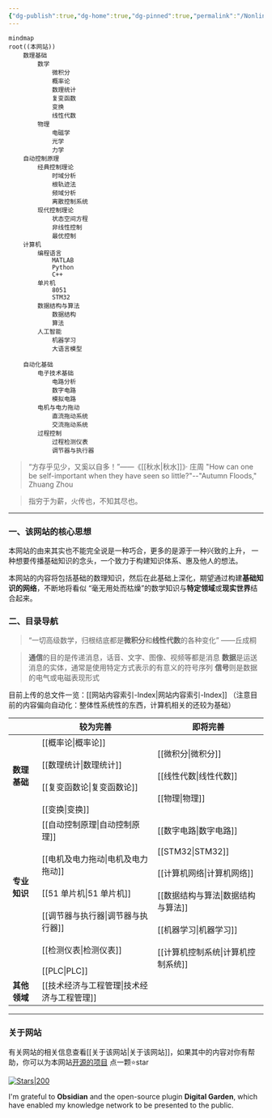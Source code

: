 ```yaml
---
{"dg-publish":true,"dg-home":true,"dg-pinned":true,"permalink":"/Nonlinear/","pinned":true,"tags":["gardenEntry"],"dgPassFrontmatter":true,"noteIcon":"","created":"2024-05-21T15:20:27.000+08:00","updated":"2025-04-12T22:11:14.383+08:00"}
---
```



```mermaid
mindmap
root((本网站))
	数理基础
		数学
			微积分
			概率论
			数理统计
			复变函数
			变换
			线性代数
		物理
			电磁学
			光学
			力学
	自动控制原理
		经典控制理论
		    时域分析
		    根轨迹法
		    频域分析
		    离散控制系统
		现代控制理论
			状态空间方程
			非线性控制
			最优控制
	计算机
		编程语言
			MATLAB
			Python
			C++
		单片机
		    8051
		    STM32
		数据结构与算法
			数据结构
			算法
		人工智能
			机器学习
			大语言模型
			
	自动化基础
		电子技术基础
			电路分析
			数字电路
			模拟电路
		电机与电力拖动
			直流拖动系统
			交流拖动系统
		过程控制
			过程检测仪表
			调节器与执行器
```

>“方存乎见少，又奚以自多！”——《[[秋水\|秋水]]》· 庄周
>"How can one be self-important when they have seen so little?"--"Autumn Floods," Zhuang Zhou

> 指穷于为薪，火传也，不知其尽也。

***
### 一、该网站的核心思想 
本网站的由来其实也不能完全说是一种巧合，更多的是源于一种兴致的上升，
一种想要传播基础知识的念头，一个致力于构建知识体系、惠及他人的想法。

本网站的内容将包括基础的数理知识，然后在此基础上深化，期望通过构建**基础知识的网络**，不断地将看似 “毫无用处而枯燥”的数学知识与**特定领域**或**现实世界**结合起来。

### 二、目录导航
>“一切高级数学，归根结底都是**微积分**和**线性代数**的各种变化”     ——丘成桐

>**通信**的目的是传递消息，话音、文字、图像、视频等都是消息
>**数据**是运送消息的实体，通常是使用特定方式表示的有意义的符号序列
> **信号**则是数据的电气或电磁表现形式


目前上传的总文件一览：[[网站内容索引-Index\|网站内容索引-Index]] （注意目前的内容偏向自动化：整体性系统性的东西，计算机相关的还较为基础）


|                      | **较为完善**                                                                                          | **即将完善**                                                                                         |
| :------------------- | ------------------------------------------------------------------------------------------------- | ------------------------------------------------------------------------------------------------ |
| **数理基础**             | [[概率论\|概率论]]<br><br>[[数理统计\|数理统计]]<br><br>[[复变函数论\|复变函数论]]<br><br>[[变换\|变换]]                                            | [[微积分\|微积分]]<br><br>[[线性代数\|线性代数]]<br><br>[[物理\|物理]]                                                            |
| **专业知识**<br><br><br> | [[自动控制原理\|自动控制原理]]<br><br>[[电机及电力拖动\|电机及电力拖动]]<br><br>[[51 单片机\|51 单片机]]<br><br>[[调节器与执行器\|调节器与执行器]]<br><br>[[检测仪表\|检测仪表]]<br><br>[[PLC\|PLC]] | [[数字电路\|数字电路]]<br><br>[[STM32\|STM32]]<br><br>[[计算机网络\|计算机网络]]<br><br>[[数据结构与算法\|数据结构与算法]]<br><br>[[机器学习\|机器学习]]<br><br>[[计算机控制系统\|计算机控制系统]] |
| **其他领域**             | [[技术经济与工程管理\|技术经济与工程管理]]                                                                                     |                                                                                                  |



***
### 关于网站
有关网站的相关信息查看[[关于该网站\|关于该网站]]，如果其中的内容对你有帮助，你可以为本网站[开源的项目](https://github.com/UNLINEARITY/Learn-for-Everything) 点一颗⭐star

[![Stars|200](https://img.shields.io/github/stars/UNLINEARITY/Learn-Everything.svg)](https://github.com/UNLINEARITY/Learn-Everything/stargazers)

I'm grateful to **Obsidian** and the open-source plugin **Digital Garden**, which have enabled my knowledge network to be presented to the public.

